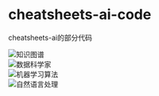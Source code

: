 # cheatsheets-ai-code
cheatsheets-ai的部分代码

![知识图谱](https://github.com/yunshuipiao/cheatsheets-ai-code/blob/master/img/%E7%9F%A5%E8%AF%86%E5%9B%BE%E8%B0%B1.webp)   
![数据科学家](https://github.com/yunshuipiao/cheatsheets-ai-code/blob/master/img/%E6%95%B0%E6%8D%AE%E7%A7%91%E5%AD%A6%E5%AE%B6.webp)   
![机器学习算法](https://github.com/yunshuipiao/cheatsheets-ai-code/blob/master/img/%E6%9C%BA%E5%99%A8%E5%AD%A6%E4%B9%A0%E7%AE%97%E6%B3%95.webp)  
![自然语言处理](https://github.com/yunshuipiao/cheatsheets-ai-code/blob/master/img/%E8%87%AA%E7%84%B6%E8%AF%AD%E8%A8%80%E5%A4%84%E7%90%86.webp)   
